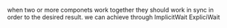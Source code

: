 when two or more componets work together  they should work in sync in order to the desired result.
we can achieve through 
ImplicitWait
ExpliciWait  